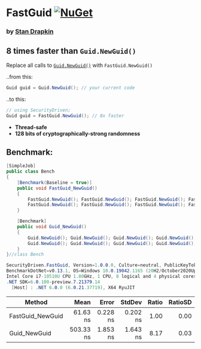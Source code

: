 # **FastGuid** [![NuGet](https://img.shields.io/nuget/v/FastGuid.svg)](https://www.nuget.org/packages/FastGuid/)

### by [Stan Drapkin](https://github.com/sdrapkin/)

## 8 times faster than `Guid.NewGuid()`

Replace all calls to [`Guid.NewGuid()`](https://grep.app/search?q=Guid.NewGuid%28%29&filter[lang][0]=C%23) with `FastGuid.NewGuid()`

..from this:
```csharp
Guid guid = Guid.NewGuid(); // your current code
```

..to this:
```csharp
// using SecurityDriven;
Guid guid = FastGuid.NewGuid(); // 8x faster
```

* **Thread-safe**
* **128 bits of cryptographically-strong randomness**

## Benchmark:
```csharp
[SimpleJob]
public class Bench
{
	[Benchmark(Baseline = true)]
	public void FastGuid_NewGuid()
	{
		FastGuid.NewGuid(); FastGuid.NewGuid(); FastGuid.NewGuid(); FastGuid.NewGuid();
		FastGuid.NewGuid(); FastGuid.NewGuid(); FastGuid.NewGuid(); FastGuid.NewGuid();
	}

	[Benchmark]
	public void Guid_NewGuid()
	{
		Guid.NewGuid(); Guid.NewGuid(); Guid.NewGuid(); Guid.NewGuid();
		Guid.NewGuid(); Guid.NewGuid(); Guid.NewGuid(); Guid.NewGuid();
	}
}//class Bench
```

```csharp
SecurityDriven.FastGuid, Version=1.0.0.0, Culture=neutral, PublicKeyToken=e58a6d9408783005
BenchmarkDotNet=v0.13.1, OS=Windows 10.0.19042.1165 (20H2/October2020Update)
Intel Core i7-10510U CPU 1.80GHz, 1 CPU, 8 logical and 4 physical cores
.NET SDK=6.0.100-preview.7.21379.14
  [Host] : .NET 6.0.0 (6.0.21.37719), X64 RyuJIT
```
|           Method |      Mean |    Error |   StdDev | Ratio | RatioSD |
|----------------- |----------:|---------:|---------:|------:|--------:|
| FastGuid_NewGuid |  61.63 ns | 0.228 ns | 0.202 ns |  1.00 |    0.00 |
|     Guid_NewGuid | 503.33 ns | 1.853 ns | 1.643 ns |  8.17 |    0.03 |
